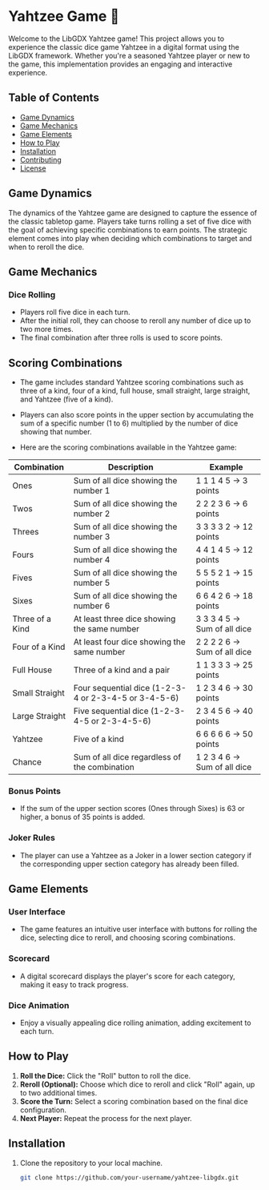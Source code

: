 # Yahtzee Game 🎲

Welcome to the LibGDX Yahtzee game! This project allows you to experience the classic dice game Yahtzee in a digital format using the LibGDX framework. Whether you're a seasoned Yahtzee player or new to the game, this implementation provides an engaging and interactive experience.

## Table of Contents

- [Game Dynamics](#game-dynamics)
- [Game Mechanics](#game-mechanics)
- [Game Elements](#game-elements)
- [How to Play](#how-to-play)
- [Installation](#installation)
- [Contributing](#contributing)
- [License](#license)

## Game Dynamics

The dynamics of the Yahtzee game are designed to capture the essence of the classic tabletop game. Players take turns rolling a set of five dice with the goal of achieving specific combinations to earn points. The strategic element comes into play when deciding which combinations to target and when to reroll the dice.

## Game Mechanics

### Dice Rolling
- Players roll five dice in each turn.
- After the initial roll, they can choose to reroll any number of dice up to two more times.
- The final combination after three rolls is used to score points.

## Scoring Combinations
- The game includes standard Yahtzee scoring combinations such as three of a kind, four of a kind, full house, small straight, large straight, and Yahtzee (five of a kind).
- Players can also score points in the upper section by accumulating the sum of a specific number (1 to 6) multiplied by the number of dice showing that number.

- Here are the scoring combinations available in the Yahtzee game:

| Combination         | Description                                           | Example                    |
|---------------------|-------------------------------------------------------|----------------------------|
| Ones                | Sum of all dice showing the number 1                 | 1 1 1 4 5 → 3 points       |
| Twos                | Sum of all dice showing the number 2                 | 2 2 2 3 6 → 6 points       |
| Threes              | Sum of all dice showing the number 3               | 3 3 3 3 2 → 12 points      |
| Fours               | Sum of all dice showing the number 4                 | 4 4 1 4 5 → 12 points      |
| Fives               | Sum of all dice showing the number 5                 | 5 5 5 2 1 → 15 points      |
| Sixes               | Sum of all dice showing the number 6                 | 6 6 4 2 6 → 18 points      |
| Three of a Kind     | At least three dice showing the same number          | 3 3 3 4 5 → Sum of all dice|
| Four of a Kind      | At least four dice showing the same number           | 2 2 2 2 6 → Sum of all dice|
| Full House          | Three of a kind and a pair                           | 1 1 3 3 3 → 25 points      |
| Small Straight      | Four sequential dice (1-2-3-4 or 2-3-4-5 or 3-4-5-6)| 1 2 3 4 6 → 30 points      |
| Large Straight      | Five sequential dice (1-2-3-4-5 or 2-3-4-5-6)       | 2 3 4 5 6 → 40 points      |
| Yahtzee             | Five of a kind                                       | 6 6 6 6 6 → 50 points      |
| Chance              | Sum of all dice regardless of the combination         | 1 2 3 4 6 → Sum of all dice|

### Bonus Points

- If the sum of the upper section scores (Ones through Sixes) is 63 or higher, a bonus of 35 points is added.

### Joker Rules
- The player can use a Yahtzee as a Joker in a lower section category if the corresponding upper section category has already been filled.

## Game Elements

### User Interface
- The game features an intuitive user interface with buttons for rolling the dice, selecting dice to reroll, and choosing scoring combinations.

### Scorecard
- A digital scorecard displays the player's score for each category, making it easy to track progress.

### Dice Animation
- Enjoy a visually appealing dice rolling animation, adding excitement to each turn.

## How to Play

1. **Roll the Dice:** Click the "Roll" button to roll the dice.
2. **Reroll (Optional):** Choose which dice to reroll and click "Roll" again, up to two additional times.
3. **Score the Turn:** Select a scoring combination based on the final dice configuration.
4. **Next Player:** Repeat the process for the next player.

## Installation

1. Clone the repository to your local machine.
   ```bash
   git clone https://github.com/your-username/yahtzee-libgdx.git
